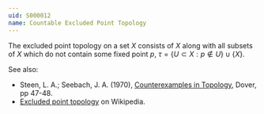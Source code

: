 ```yaml
---
uid: S000012
name: Countable Excluded Point Topology
---
```

The excluded point topology on a set $X$ consists of $X$ along with all subsets of $X$ which do not contain some fixed point $p$, $\tau = \{U \subset X : p \not\in U \} \cup \{X\}$.

See also:

* Steen, L. A.; Seebach, J. A. (1970), [Counterexamples in Topology](http://books.google.com/books/about/Counterexamples_in_Topology.html?id=DkEuGkOtSrUC), Dover, pp 47-48.
* [Excluded point topology](http://en.wikipedia.org/wiki/Excluded_point_topology) on Wikipedia.


